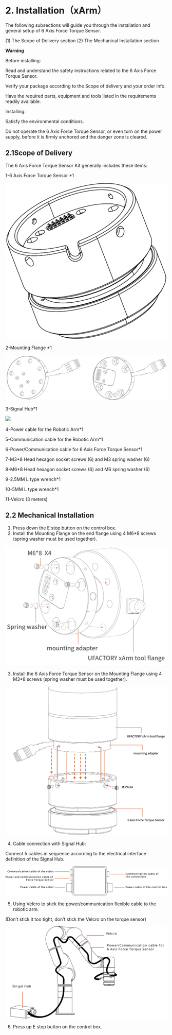 ﻿# 2. **Installation（xArm）**

The following subsections will guide you through the installation and general setup of 6 Axis Force Torque Sensor.

(1) The Scope of Delivery section
(2) The Mechanical Installation section

**Warning**

Before installing:

Read and understand the safety instructions related to the 6 Axis Force Torque Sensor.

Verify your package according to the Scope of delivery and your order info.

Have the required parts, equipment and tools listed in the requirements readily available.

Installing:

Satisfy the environmental conditions.

Do not operate the 6 Axis Force Torque Sensor, or even turn on the power supply, before it is firmly anchored and the danger zone is cleared.

## 2.1**Scope of Delivery**

The 6 Axis Force Torque Sensor Kit generally includes these items:

1-6 Axis Force Torque Sensor \*1

![](assets/img_1.jpg)

2-Mounting Flange \*1

![](assets/img_2.jpg)


3-Signal Hub\*1

![](assets/img_3.png)


4-Power cable for the Robotic Arm\*1

5-Communication cable for the Robotic Arm\*1

6-Power/Communication cable for 6 Axis Force Torque Sensor\*1

7-M3\*8 Head hexagon socket screws (6) and M3 spring washer (6)

8-M6\*8 Head hexagon socket screws (6) and M6 spring washer (6)

9-2.5MM L type wrench\*1

10-5MM L type wrench\*1

11-Velcro (3 meters)

## 2.2 **Mechanical Installation**

1. Press down the E stop button on the control box.
2. Install the Mounting Flange on the end flange using 4 M6\*8 screws (spring washer must be used together).

![](assets/img_4.jpg)

3. Install the 6 Axis Force Torque Sensor on the Mounting Flange using 4 M3\*8 screws (spring washer must be used together).

![](assets/img_5.jpg)

4. Cable connection with Signal Hub:

Connect 5 cables in sequence according to the electrical interface definition of the Signal Hub.

![](assets/img_6.jpg)

5. Using Velcro to stick the power/communication flexible cable to the robotic arm.

 (Don’t stick it too tight, don’t stick the Velcro on the torque sensor)

![](assets/img_13.svg)

6. Press up E stop button on the control box.
